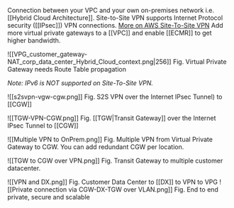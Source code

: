 Connection between your VPC and your own on-premises network i.e. [[Hybrid Cloud Architecture]]. Site-to-Site VPN supports Internet Protocol security ([[IPsec]]) VPN connections.
[More on AWS Site-To-Site VPN](https://docs.aws.amazon.com/vpn/latest/s2svpn/VPC_VPN.html) 
Add more virtual private gateways to a [[VPC]] and enable [[ECMR]] to get higher bandwidth.

![[VPG_customer_gateway-NAT_corp_data_center_Hybrid_Cloud_context.png|256]]
Fig. Virtual Private Gateway needs Route Table propagation 

_Note: IPv6 is NOT supported on Site-To-Site VPN._

![[s2svpn-vgw-cgw.png]]
Fig. S2S VPN over the Internet IPsec Tunnel) to [[CGW]]

![[TGW-VPN-CGW.png]]
Fig. [[TGW|Transit Gateway]] over the Internet IPsec Tunnel to [[CGW]]

![[Multiple VPN to OnPrem.png]]
Fig. Multiple VPN from Virtual Private Gateway to CGW. You can add redundant CGW per location.

![[TGW to CGW over VPN.png]]
Fig. Transit Gateway to multiple customer datacenter.

![[VPN and DX.png]]
Fig. Customer Data Center to [[DX]] to VPN to VPG
![[Private connection via CGW-DX-TGW over VLAN.png]]
Fig. End to end private, secure and scalable